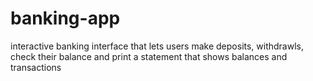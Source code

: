 # banking-app
interactive banking interface that lets users make deposits, withdrawls, check their balance and print a statement that shows balances and transactions 
